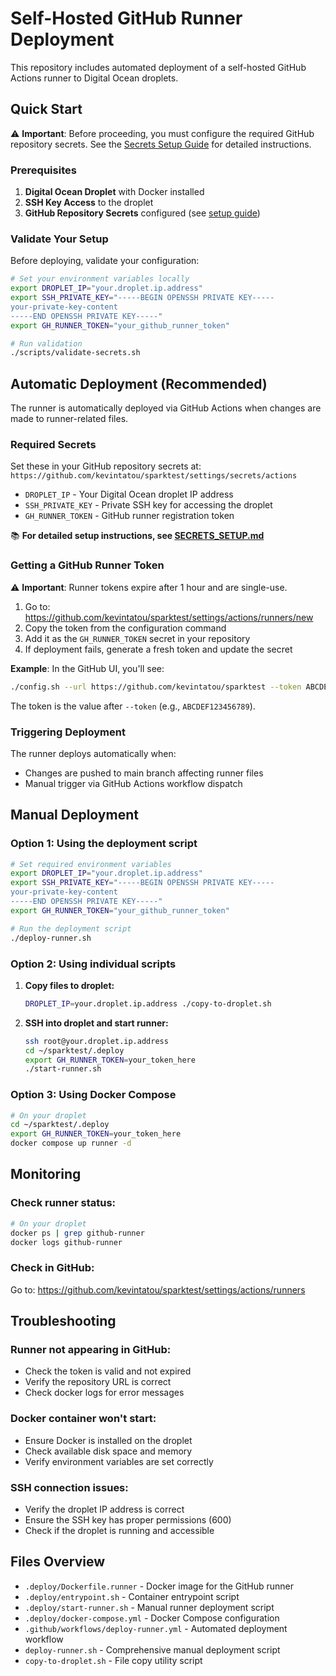 # Self-Hosted GitHub Runner Deployment

This repository includes automated deployment of a self-hosted GitHub Actions runner to Digital Ocean droplets.

## Quick Start

⚠️ **Important**: Before proceeding, you must configure the required GitHub repository secrets. See the [Secrets Setup Guide](SECRETS_SETUP.md) for detailed instructions.

### Prerequisites

1. **Digital Ocean Droplet** with Docker installed
2. **SSH Key Access** to the droplet  
3. **GitHub Repository Secrets** configured (see [setup guide](SECRETS_SETUP.md))

### Validate Your Setup

Before deploying, validate your configuration:

```bash
# Set your environment variables locally
export DROPLET_IP="your.droplet.ip.address"
export SSH_PRIVATE_KEY="-----BEGIN OPENSSH PRIVATE KEY-----
your-private-key-content
-----END OPENSSH PRIVATE KEY-----"
export GH_RUNNER_TOKEN="your_github_runner_token"

# Run validation
./scripts/validate-secrets.sh
```

## Automatic Deployment (Recommended)

The runner is automatically deployed via GitHub Actions when changes are made to runner-related files.

### Required Secrets

Set these in your GitHub repository secrets at: `https://github.com/kevintatou/sparktest/settings/secrets/actions`

- `DROPLET_IP` - Your Digital Ocean droplet IP address
- `SSH_PRIVATE_KEY` - Private SSH key for accessing the droplet
- `GH_RUNNER_TOKEN` - GitHub runner registration token

📚 **For detailed setup instructions, see [SECRETS_SETUP.md](SECRETS_SETUP.md)**

### Getting a GitHub Runner Token

⚠️ **Important**: Runner tokens expire after 1 hour and are single-use.

1. Go to: https://github.com/kevintatou/sparktest/settings/actions/runners/new
2. Copy the token from the configuration command
3. Add it as the `GH_RUNNER_TOKEN` secret in your repository
4. If deployment fails, generate a fresh token and update the secret

**Example**: In the GitHub UI, you'll see:
```bash
./config.sh --url https://github.com/kevintatou/sparktest --token ABCDEF123456789
```
The token is the value after `--token` (e.g., `ABCDEF123456789`).

### Triggering Deployment

The runner deploys automatically when:

- Changes are pushed to main branch affecting runner files
- Manual trigger via GitHub Actions workflow dispatch

## Manual Deployment

### Option 1: Using the deployment script

```bash
# Set required environment variables
export DROPLET_IP="your.droplet.ip.address"
export SSH_PRIVATE_KEY="-----BEGIN OPENSSH PRIVATE KEY-----
your-private-key-content
-----END OPENSSH PRIVATE KEY-----"
export GH_RUNNER_TOKEN="your_github_runner_token"

# Run the deployment script
./deploy-runner.sh
```

### Option 2: Using individual scripts

1. **Copy files to droplet:**

   ```bash
   DROPLET_IP=your.droplet.ip.address ./copy-to-droplet.sh
   ```

2. **SSH into droplet and start runner:**
   ```bash
   ssh root@your.droplet.ip.address
   cd ~/sparktest/.deploy
   export GH_RUNNER_TOKEN=your_token_here
   ./start-runner.sh
   ```

### Option 3: Using Docker Compose

```bash
# On your droplet
cd ~/sparktest/.deploy
export GH_RUNNER_TOKEN=your_token_here
docker compose up runner -d
```

## Monitoring

### Check runner status:

```bash
# On your droplet
docker ps | grep github-runner
docker logs github-runner
```

### Check in GitHub:

Go to: https://github.com/kevintatou/sparktest/settings/actions/runners

## Troubleshooting

### Runner not appearing in GitHub:

- Check the token is valid and not expired
- Verify the repository URL is correct
- Check docker logs for error messages

### Docker container won't start:

- Ensure Docker is installed on the droplet
- Check available disk space and memory
- Verify environment variables are set correctly

### SSH connection issues:

- Verify the droplet IP address is correct
- Ensure the SSH key has proper permissions (600)
- Check if the droplet is running and accessible

## Files Overview

- `.deploy/Dockerfile.runner` - Docker image for the GitHub runner
- `.deploy/entrypoint.sh` - Container entrypoint script
- `.deploy/start-runner.sh` - Manual runner deployment script
- `.deploy/docker-compose.yml` - Docker Compose configuration
- `.github/workflows/deploy-runner.yml` - Automated deployment workflow
- `deploy-runner.sh` - Comprehensive manual deployment script
- `copy-to-droplet.sh` - File copy utility script
